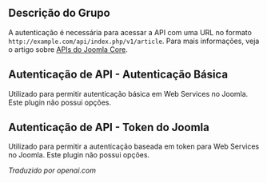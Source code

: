 <!-- Filename: Chunk4x:Extensions_Plugin_Manager_Edit_API_Authentication_Group  / Display title: Grupo de Autenticação de API -->

## Descrição do Grupo

A autenticação é necessária para acessar a API com uma URL no formato `http://example.com/api/index.php/v1/article`. Para mais informações, veja o artigo sobre [APIs do Joomla Core](https://docs.joomla.org/J4.x:Joomla_Core_APIs/en).

## Autenticação de API - Autenticação Básica

Utilizado para permitir autenticação básica em Web Services no Joomla. Este plugin não possui opções.

## Autenticação de API - Token do Joomla

Utilizado para permitir a autenticação baseada em token para Web Services no Joomla. Este plugin não possui opções.

*Traduzido por openai.com*

